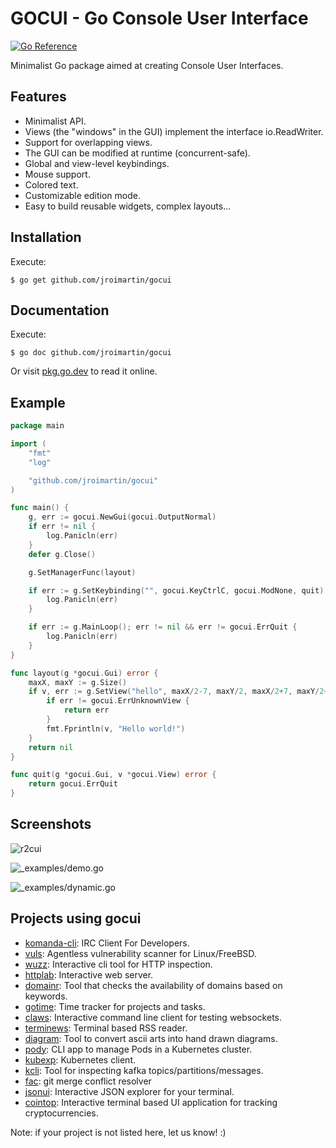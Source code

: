 # GOCUI - Go Console User Interface

[![Go Reference](https://pkg.go.dev/badge/github.com/jroimartin/gocui.svg)](https://pkg.go.dev/github.com/jroimartin/gocui)

Minimalist Go package aimed at creating Console User Interfaces.

## Features

* Minimalist API.
* Views (the "windows" in the GUI) implement the interface io.ReadWriter.
* Support for overlapping views.
* The GUI can be modified at runtime (concurrent-safe).
* Global and view-level keybindings.
* Mouse support.
* Colored text.
* Customizable edition mode.
* Easy to build reusable widgets, complex layouts...

## Installation

Execute:

```
$ go get github.com/jroimartin/gocui
```

## Documentation

Execute:

```
$ go doc github.com/jroimartin/gocui
```

Or visit [pkg.go.dev](https://pkg.go.dev/github.com/jroimartin/gocui) to read
it online.

## Example

```go
package main

import (
	"fmt"
	"log"

	"github.com/jroimartin/gocui"
)

func main() {
	g, err := gocui.NewGui(gocui.OutputNormal)
	if err != nil {
		log.Panicln(err)
	}
	defer g.Close()

	g.SetManagerFunc(layout)

	if err := g.SetKeybinding("", gocui.KeyCtrlC, gocui.ModNone, quit); err != nil {
		log.Panicln(err)
	}

	if err := g.MainLoop(); err != nil && err != gocui.ErrQuit {
		log.Panicln(err)
	}
}

func layout(g *gocui.Gui) error {
	maxX, maxY := g.Size()
	if v, err := g.SetView("hello", maxX/2-7, maxY/2, maxX/2+7, maxY/2+2); err != nil {
		if err != gocui.ErrUnknownView {
			return err
		}
		fmt.Fprintln(v, "Hello world!")
	}
	return nil
}

func quit(g *gocui.Gui, v *gocui.View) error {
	return gocui.ErrQuit
}
```

## Screenshots

![r2cui](https://cloud.githubusercontent.com/assets/1223476/19418932/63645052-93ce-11e6-867c-da5e97e37237.png)

![_examples/demo.go](https://cloud.githubusercontent.com/assets/1223476/5992750/720b84f0-aa36-11e4-88ec-296fa3247b52.png)

![_examples/dynamic.go](https://cloud.githubusercontent.com/assets/1223476/5992751/76ad5cc2-aa36-11e4-8204-6a90269db827.png)

## Projects using gocui

* [komanda-cli](https://github.com/mephux/komanda-cli): IRC Client For Developers.
* [vuls](https://github.com/future-architect/vuls): Agentless vulnerability scanner for Linux/FreeBSD.
* [wuzz](https://github.com/asciimoo/wuzz): Interactive cli tool for HTTP inspection.
* [httplab](https://github.com/gchaincl/httplab): Interactive web server.
* [domainr](https://github.com/MichaelThessel/domainr): Tool that checks the availability of domains based on keywords.
* [gotime](https://github.com/nanohard/gotime): Time tracker for projects and tasks.
* [claws](https://github.com/thehowl/claws): Interactive command line client for testing websockets.
* [terminews](http://github.com/antavelos/terminews): Terminal based RSS reader.
* [diagram](https://github.com/esimov/diagram): Tool to convert ascii arts into hand drawn diagrams.
* [pody](https://github.com/JulienBreux/pody): CLI app to manage Pods in a Kubernetes cluster.
* [kubexp](https://github.com/alitari/kubexp): Kubernetes client.
* [kcli](https://github.com/cswank/kcli): Tool for inspecting kafka topics/partitions/messages.
* [fac](https://github.com/mkchoi212/fac): git merge conflict resolver
* [jsonui](https://github.com/gulyasm/jsonui): Interactive JSON explorer for your terminal.
* [cointop](https://github.com/miguelmota/cointop): Interactive terminal based UI application for tracking cryptocurrencies.

Note: if your project is not listed here, let us know! :)
